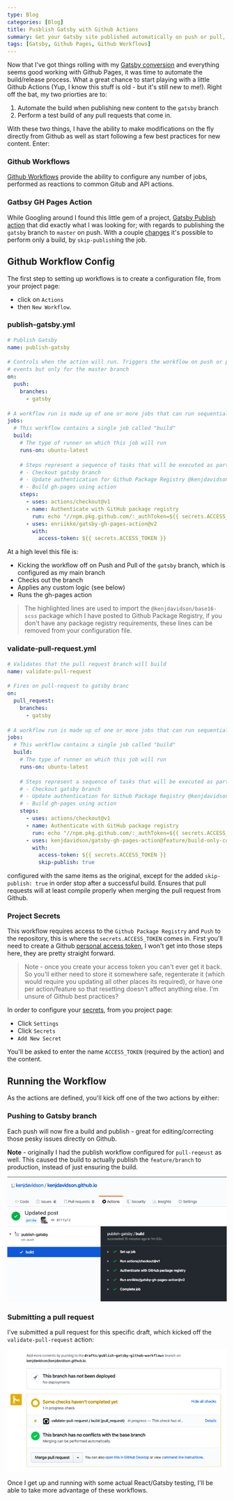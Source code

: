```yaml
---
type: Blog
categories: [Blog]
title: Pusblish Gatsby with Github Actions
summary: Get your Gatsby site published automatically on push or pull, without needing to be home
tags: [Gatsby, Github Pages, Github Workflows]
---
```


Now that I've got things rolling with my [Gatsby conversion](/writing/2020/03/01/here-comes-gatsby) and everything seems good working with Github Pages, it was time to automate the build/release process.  What a great chance to start playing with a little Github Actions (Yup, I know this stuff is old - but it's still new to me!).   Right off the bat, my two priorties are to:

1. Automate the build when publishing new content to the `gatsby` branch
2. Perform a test build of any pull requests that come in.

With these two things, I have the ability to make modifications on the fly directly from Github as well as start following a few best practices for new content.  Enter:

### Github Workflows

[Github Workflows](https://help.github.com/en/actions/configuring-and-managing-workflows/configuring-and-managing-workflow-files-and-runs) provide the ability to configure any number of jobs, performed as reactions to common Gitub and API actions.  

### Gatbsy GH Pages Action

While Googling around I found this little gem of a project, [Gatsby Publish action](https://github.com/marketplace/actions/gatsby-publish)  that did exactly what I was looking for; with regards to publishing the `gatsby` branch to `master` on push.   With a couple [changes](https://github.com/enriikke/gatsby-gh-pages-action/pull/16) it's possible to perform only a build, by `skip-publish`ing the job.

## Github Workflow Config

The first step to setting up workflows is to create a configuration file, from your project page:
- click on `Actions` 
- then `New Workflow`.  

### publish-gatsby.yml

```yml
# Publish Gatsby
name: publish-gatsby

# Controls when the action will run. Triggers the workflow on push or pull request 
# events but only for the master branch
on:
  push:
    branches:
      - gatsby

# A workflow run is made up of one or more jobs that can run sequentially or in parallel
jobs:
  # This workflow contains a single job called "build"
  build:
    # The type of runner on which this job will run
    runs-on: ubuntu-latest

    # Steps represent a sequence of tasks that will be executed as part of the job
    # - Checkout gatsby branch
    # - Update authentication for Github Package Registry @kenjdavidson/base16-scss
    # - Build gh-pages using action
    steps:
      - uses: actions/checkout@v1
      - name: Authenticate with GitHub package registry
        run: echo "//npm.pkg.github.com/:_authToken=${{ secrets.ACCESS_TOKEN }}" > ~/.npmrc
      - uses: enriikke/gatsby-gh-pages-action@v2
        with:
          access-token: ${{ secrets.ACCESS_TOKEN }}
```

At a high level this file is:
- Kicking the workflow off on Push and Pull of the `gatsby` branch, which is configured as my main branch
- Checks out the branch
- Applies any custom logic (see below)
- Runs the gh-pages action

> The highlighted lines are used to import the `@kenjdavidson/base16-scss` package which I have posted to Github Package Registry, if you don't have any package registry requirements, these lines can be removed from your configuration file.

### validate-pull-request.yml

```yml
# Validates that the pull request branch will build
name: validate-pull-request

# Fires on pull-request to gatsby branc
on:
  pull_request:
    branches: 
      - gatsby

# A workflow run is made up of one or more jobs that can run sequentially or in parallel
jobs:
  # This workflow contains a single job called "build"
  build:
    # The type of runner on which this job will run
    runs-on: ubuntu-latest

    # Steps represent a sequence of tasks that will be executed as part of the job
    # - Checkout gatsby branch
    # - Update authentication for Github Package Registry @kenjdavidson/base16-scss
    # - Build gh-pages using action
    steps:
      - uses: actions/checkout@v1
      - name: Authenticate with GitHub package registry
        run: echo "//npm.pkg.github.com/:_authToken=${{ secrets.ACCESS_TOKEN }}" > ~/.npmrc
      - uses: kenjdavidson/gatsby-gh-pages-action@feature/build-only-config
        with:
          access-token: ${{ secrets.ACCESS_TOKEN }}
          skip-publish: true
```

configured with the same items as the original, except for the added `skip-publish: true` in order stop after a successful build.  Ensures that pull requests will at least compile properly when merging the pull request from Github.

### Project Secrets

This workflow requires access to the `Github Package Registry` and `Push` to the repository, this is where the `secrets.ACCESS_TOKEN` comes in.  First you'll need to create a Github [personal access token](https://help.github.com/en/github/authenticating-to-github/creating-a-personal-access-token-for-the-command-line), I won't get into those steps here, they are pretty straight forward.

> Note - once you create your access token you can't ever get it back.  So you'll either need to store it somewhere safe, regenterate it (which would require you updating all other places its required), or have one per action/feature so that resetting doesn't affect anything else.  I'm unsure of Github best practices?

In order to configure your [secrets](https://help.github.com/en/actions/configuring-and-managing-workflows/creating-and-storing-encrypted-secrets), from you project page:
- Click `Settings`
- Click `Secrets`
- `Add New Secret` 

You'll be asked to enter the name `ACCESS_TOKEN` (required by the action) and the content.

## Running the Workflow

As the actions are defined, you'll kick off one of the two actions by either:

### Pushing to Gatsby branch

Each push will now fire a build and publish - great for editing/correcting those pesky issues directly on Github.

**Note** - originally I had the publish workflow configured for `pull-reqeust` as well.  This caused the build to actually publish the `feature/branch` to production, instead of just ensuring the build. 

![Publish Gatsby Workflow](./gatsby-publish.png)

### Submitting a pull request

I've submitted a pull request for this specific draft, which kicked off the `validate-pull-request` action:

![Pull Request](./validate-pull-request.png)

Once I get up and running with some actual React/Gatsby testing, I'll be able to take more advantage of these workflows. 

